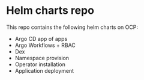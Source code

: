 # Helm charts repo 

This repo contains the following helm charts on OCP:
- Argo CD app of apps
- Argo Workflows + RBAC 
- Dex
- Namespace provision
- Operator installation
- Application deployment 